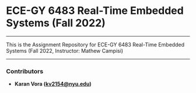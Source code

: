 # ECE-GY 6483 Real-Time Embedded Systems (Fall 2022)

---

This is the Assignment Repository for ECE-GY 6483 Real-Time Embedded Systems (Fall 2022, Instructor: Mathew Campisi)

---

### Contributors

* **Karan Vora (kv2154@nyu.edu)**
